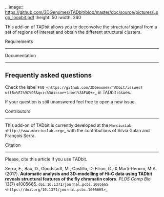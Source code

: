 .. image:: https://github.com/3DGenomes/TADbit/blob/master/doc/source/pictures/Logo_loopbit.pdf
   :height: 50
   :width: 240

This add-on of TADbit allows you to deconvolve the structural signal from a set of regions of interest and obtain the different structural clusters.  

Requirements
*************


Documentation
*************


Frequently asked questions
--------------------------

Check the label `FAQ <https://github.com/3DGenomes/TADbit/issues?utf8=%E2%9C%93&q=is%3Aissue+label%3AFAQ+>`_ in TADbit issues.

If your question is still unanswered feel free to open a new issue.

Contributors
************

This add-on of TADbit is currently developed at the  `MarciusLab <http://www.marciuslab.org>`_ with the contributions of Silvia Galan and François Serra.

Citation
********
Please, cite this article if you use TADbit.

Serra, F., Baù, D., Goodstadt, M., Castillo, D. Filion, G., & Marti-Renom, M.A. (2017).
**Automatic analysis and 3D-modelling of Hi-C data using TADbit reveals structural features of the fly chromatin colors.**
*PLOS Comp Bio* 13(7) e1005665. `doi:10.1371/journal.pcbi.1005665 <https://doi.org/10.1371/journal.pcbi.1005665>`_

